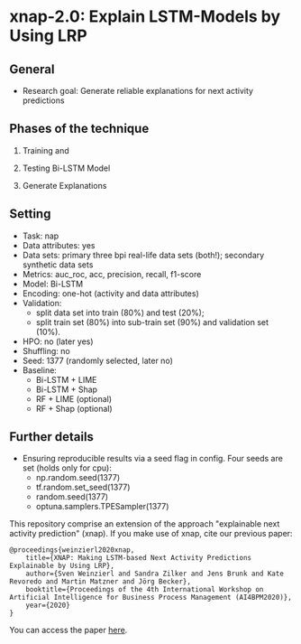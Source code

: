 # xnap-2.0: Explain LSTM-Models by Using LRP

## General
- Research goal:  Generate reliable explanations for next activity predictions

## Phases of the technique

1. Training and 

2. Testing Bi-LSTM Model

3. Generate Explanations
   
 
## Setting
- Task: nap
- Data attributes: yes
- Data sets: primary three bpi real-life data sets (both!); secondary synthetic data sets
- Metrics: auc_roc, acc, precision, recall, f1-score
- Model: Bi-LSTM
- Encoding: one-hot (activity and data attributes)
- Validation: 
    - split data set into train (80%) and test (20%); 
    - split train set (80%) into sub-train set (90%) and validation set (10%). 
- HPO: no (later yes)
- Shuffling: no
- Seed: 1377 (randomly selected, later no)
- Baseline: 
    - Bi-LSTM + LIME
    - Bi-LSTM + Shap
    - RF + LIME (optional)
    - RF + Shap (optional)


## Further details
- Ensuring reproducible results via a seed flag in config. Four seeds are set (holds only for cpu):
    - np.random.seed(1377)
    - tf.random.set_seed(1377)
    - random.seed(1377)
    - optuna.samplers.TPESampler(1377)


This repository comprise an extension of the approach "explainable next activity prediction" (xnap). If you make use of xnap, cite our previous paper:
```
@proceedings{weinzierl2020xnap,
    title={XNAP: Making LSTM-based Next Activity Predictions Explainable by Using LRP},
    author={Sven Weinzierl and Sandra Zilker and Jens Brunk and Kate Revoredo and Martin Matzner and Jörg Becker},
    booktitle={Proceedings of the 4th International Workshop on Artificial Intelligence for Business Process Management (AI4BPM2020)},
    year={2020}
}

```

You can access the paper [here](https://www.researchgate.net/publication/342918341_XNAP_Making_LSTM-based_Next_Activity_Predictions_Explainable_by_Using_LRP).
